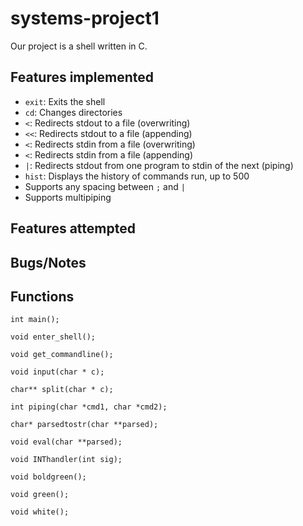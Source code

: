 # systems-project1

Our project is a shell written in C.
## Features implemented
- `exit`: Exits the shell
- `cd`: Changes directories
- `<`: Redirects stdout to a file (overwriting)
- `<<`: Redirects stdout to a file (appending)
- `<`: Redirects stdin from a file (overwriting)
- `<`: Redirects stdin from a file (appending)
- `|`: Redirects stdout from one program to stdin of the next (piping)
- `hist`: Displays the history of commands run, up to 500
- Supports any spacing between `;` and `|`
- Supports multipiping

## Features attempted

## Bugs/Notes

## Functions
```
int main();

void enter_shell();

void get_commandline();

void input(char * c);

char** split(char * c);

int piping(char *cmd1, char *cmd2);

char* parsedtostr(char **parsed);

void eval(char **parsed);

void INThandler(int sig);

void boldgreen();

void green();

void white();
```
